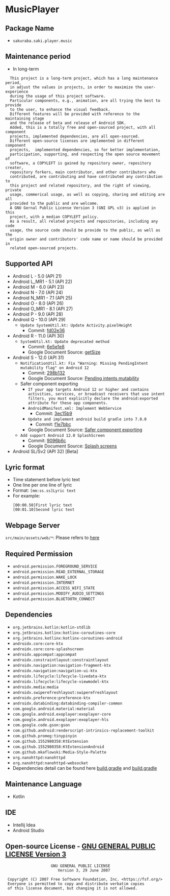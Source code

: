 # MusicPlayer

## Package Name
- `sakuraba.saki.player.music`

## Maintenance period
- In long-term
```
  This project is a long-term project, which has a long maintenance period,
  in adjust the values in projects, in order to maximize the user-experience
  during the usage of this project software. 
  Particular components, e.g., animation, are all trying the best to provide 
  to the user, to enhance the visual feedback.
  Different features will be provided with reference to the maintaining stage 
  and the release of beta and release of Android SDK.
  Added, this is a totally free and open-sourced project, with all component 
  projects, implemented dependencies, are all open-sourced. 
  Different open-source licenses are implemented in different component
  projects,  implemented dependencies, so for better implementation, 
  participation, supporting, and respecting the open source movement of 
  software, a COPYLEFT is gained by repository owner, repository creater, 
  repository forkers, main contributor, and other contributors who 
  contributed, are contributing and have contributed any contribution to 
  this project and related repository, and the right of viewing, private
  usage, commerical usage, as well as copying, sharing and editing are all 
  provided to the public and are welcome. 
  A GNU Gernal Public License Version 3 (GNI GPL v3) is applied in this 
  project, with a median COPYLEFT policy.
  As a result, all related projects and repositories, including any code 
  usage, the source code should be provide to the public, as well as the 
  origin owner and contributors' code name or name should be provided in
  related open-sourced projects.
```

## Supported API
- Android L - 5.0 (API 21)
- Android L_MR1 - 5.1 (API 22)
- Android M - 6.0 (API 23)
- Android N - 7.0 (API 24)
- Android N_MR1 - 7.1 (API 25)
- Android O - 8.0 (API 26)
- Android O_MR1 - 8.1 (API 27)
- Android P - 9.0 (API 28)
- Android Q - 10.0 (API 29)
  - `Update SystemUtil.kt: Update Activity.pixelHeight`
    - Commit: [fd02e36](https://github.com/1552980358/MusicPlayer/commit/fd02e36df7813b745babeafaa427f3cc90b4e170)
- Android R - 11.0 (API 30)
  - `SystemUtil.kt: Update deprecated method`
    - Commit: [6e5e1e8](https://github.com/1552980358/MusicPlayer/commit/6e5e1e86a643c1be2a5d002d4c6b900b97baf23c)
    - Google Document Source: [getSize](https://developer.android.com/reference/android/view/Display#getSize(android.graphics.Point))
- Android S - 12.0 (API 31)
  - `NotificationUtil.kt: Fix "Warning: Missing PendingIntent mutability flag" on Android 12`
    - Commit: [298b132](https://github.com/1552980358/MusicPlayer/commit/298b132064cbcb492ed818fb286a21de531366af)
    - Google Document Source: [Pending intents mutability](https://developer.android.com/about/versions/12/behavior-changes-12#pending-intent-mutability)
  - Safer component exporting
    - `If your app targets Android 12 or higher and contains activities, services, or broadcast receivers that use intent filters, you must explicitly declare the android:exported attribute for these app components.`
    - `AndroidManifest.xml: Implement WebService`
      - Commit: [3ec15b9](https://github.com/1552980358/MusicPlayer/commit/3ec15b932f6f872be5d29f9fac9e96b251d3c1fd#diff-7fa6aef292187a049f7a4d6060d8df3ba212d838789c78940bd363344b1c38cd)
    - `Update and implement android build gradle into 7.0.0`
      - Commit: [f1e7bbc](https://github.com/1552980358/MusicPlayer/commit/f1e7bbce27b9c2eba5096493fa3d0883aa1673df#diff-7fa6aef292187a049f7a4d6060d8df3ba212d838789c78940bd363344b1c38cd)
    - Google Document Source: [Safer component exporting](https://developer.android.com/about/versions/12/behavior-changes-12#exported)
  - `Add support Android 12.0 SplashScreen`
    - Commit: [9096b6c](https://github.com/1552980358/MusicPlayer/commit/9096b6c2220c422703cc90a96db8bb49208690b2)
    - Google Document Source: [Splash screens](https://developer.android.com/guide/topics/ui/splash-screen)
- Android SL/Sv2 (API 32) [Beta]

## Lyric format
- Time statement before lyric text
- One line per one line of lyric
- Format: `[mm:ss.ss]Lyric text`
- For example: 
  ```
  [00:00.50]First lyric text
  [00:01.10]Second lyric text
  ```

## Webpage Server
`src/main/assets/web/*`: Please refers to [here](https://github.com/1552980358/MusicPlayer-Webpage)

## Required Permission
- `android.permission.FOREGROUND_SERVICE`
- `android.permission.READ_EXTERNAL_STORAGE`
- `android.permission.WAKE_LOCK`
- `android.permission.INTERNET`
- `android.permission.ACCESS_WIFI_STATE`
- `android.permission.MODIFY_AUDIO_SETTINGS`
- `android.permission.BLUETOOTH_CONNECT`

## Dependencies
- `org.jetbrains.kotlin:kotlin-stdlib`
- `org.jetbrains.kotlinx:kotlinx-coroutines-core`
- `org.jetbrains.kotlinx:kotlinx-coroutines-android`
- `androidx.core:core-ktx`
- `androidx.core:core-splashscreen`
- `androidx.appcompat:appcompat`
- `androidx.constraintlayout:constraintlayout`
- `androidx.navigation:navigation-fragment-ktx`
- `androidx.navigation:navigation-ui-ktx`
- `androidx.lifecycle:lifecycle-livedata-ktx`
- `androidx.lifecycle:lifecycle-viewmodel-ktx`
- `androidx.media:media`
- `androidx.swiperefreshlayout:swiperefreshlayout`
- `androidx.preference:preference-ktx`
- `androidx.databinding:databinding-compiler-common`
- `com.google.android.material:material`
- `com.google.android.exoplayer:exoplayer-core`
- `com.google.android.exoplayer:exoplayer-hls`
- `com.google.code.gson:gson`
- `com.github.android:renderscript-intrinsics-replacement-toolkit`
- `com.github.promeg:tinypinyin`
- `com.github.1552980358:KtExtension`
- `com.github.1552980358:KtExtensionAndroid`
- `com.github.mkaflowski:Media-Style-Palette`
- `org.nanohttpd:nanohttpd`
- `org.nanohttpd:nanohttpd-websocket`
- Dependencies detail can be found here [build.gradle](build.gradle) and [build.gradle](app/build.gradle)

## Maintenance Language
- Kotlin

## IDE
- Intellij Idea
- Android Studio

## Open-source License - [GNU GENERAL PUBLIC LICENSE Version 3](LICENSE)
```
                    GNU GENERAL PUBLIC LICENSE
                       Version 3, 29 June 2007

 Copyright (C) 2007 Free Software Foundation, Inc. <https://fsf.org/>
 Everyone is permitted to copy and distribute verbatim copies
 of this license document, but changing it is not allowed.
```